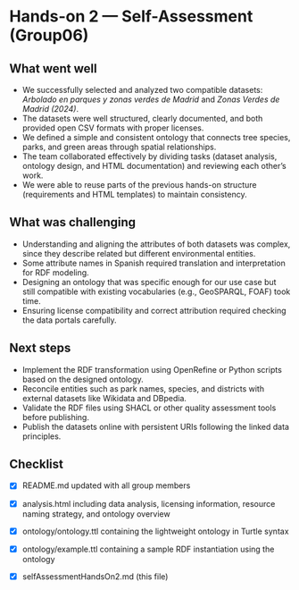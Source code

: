 # Hands-on 2 — Self-Assessment (Group06)

## What went well
- We successfully selected and analyzed two compatible datasets: *Arbolado en parques y zonas verdes de Madrid* and *Zonas Verdes de Madrid (2024)*.
- The datasets were well structured, clearly documented, and both provided open CSV formats with proper licenses.
- We defined a simple and consistent ontology that connects tree species, parks, and green areas through spatial relationships.
- The team collaborated effectively by dividing tasks (dataset analysis, ontology design, and HTML documentation) and reviewing each other’s work.
- We were able to reuse parts of the previous hands-on structure (requirements and HTML templates) to maintain consistency.

## What was challenging
- Understanding and aligning the attributes of both datasets was complex, since they describe related but different environmental entities.
- Some attribute names in Spanish required translation and interpretation for RDF modeling.
- Designing an ontology that was specific enough for our use case but still compatible with existing vocabularies (e.g., GeoSPARQL, FOAF) took time.
- Ensuring license compatibility and correct attribution required checking the data portals carefully.

## Next steps
- Implement the RDF transformation using OpenRefine or Python scripts based on the designed ontology.
- Reconcile entities such as park names, species, and districts with external datasets like Wikidata and DBpedia.
- Validate the RDF files using SHACL or other quality assessment tools before publishing.
- Publish the datasets online with persistent URIs following the linked data principles.

## Checklist
- [x] README.md updated with all group members
- [x] analysis.html including data analysis, licensing information, resource naming strategy, and ontology overview
- [x] ontology/ontology.ttl containing the lightweight ontology in Turtle syntax
- [x] ontology/example.ttl containing a sample RDF instantiation using the ontology
- [x] selfAssessmentHandsOn2.md (this file)

